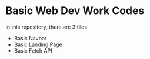 # Basic Web Dev Work Codes
In this repository, there are 3 files
- Basic Navbar
- Basic Landing Page
- Basic Fetch API
